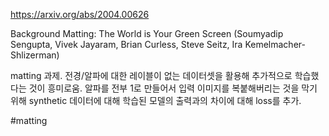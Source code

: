 https://arxiv.org/abs/2004.00626

Background Matting: The World is Your Green Screen (Soumyadip Sengupta, Vivek Jayaram, Brian Curless, Steve Seitz, Ira Kemelmacher-Shlizerman)

matting 과제. 전경/알파에 대한 레이블이 없는 데이터셋을 활용해 추가적으로 학습했다는 것이 흥미로움. 알파를 전부 1로 만들어서 입력 이미지를 복붙해버리는 것을 막기 위해 synthetic 데이터에 대해 학습된 모델의 출력과의 차이에 대해 loss를 추가.

#matting